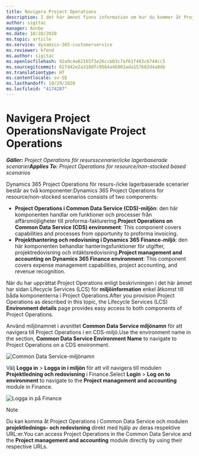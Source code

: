 ```yaml
---
title: Navigera Project Operations
description: I det här ämnet finns information om hur du kommer åt Project Operations från Lifecycle Services.
author: sigitac
manager: Annbe
ms.date: 10/28/2020
ms.topic: article
ms.service: dynamics-365-customerservice
ms.reviewer: kfend
ms.author: sigitac
ms.openlocfilehash: 92a9c4e62165f3e26ccb03c7af61f483c6744cc5
ms.sourcegitcommit: 627d42e2a318dfc9564a4b803ada157682d4a0db
ms.translationtype: HT
ms.contentlocale: sv-SE
ms.lasthandoff: 10/29/2020
ms.locfileid: "4174287"
---
```

# <a name="navigate-project-operations"></a><span data-ttu-id="1e04f-103">Navigera Project Operations</span><span class="sxs-lookup"><span data-stu-id="1e04f-103">Navigate Project Operations</span></span>

<span data-ttu-id="1e04f-104">_**Gäller:** Project Operations för resursscenarier/icke lagerbaserade scenarier_</span><span class="sxs-lookup"><span data-stu-id="1e04f-104">_**Applies To:** Project Operations for resource/non-stocked based scenarios_</span></span>

<span data-ttu-id="1e04f-105">Dynamics 365 Project Operations för resurs-/icke lagerbaserade scenarier består av två komponenter:</span><span class="sxs-lookup"><span data-stu-id="1e04f-105">Dynamics 365 Project Operations for resource/non-stocked scenarios consists of two components:</span></span> 

 - <span data-ttu-id="1e04f-106">**Project Operations i Common Data Service (CDS)-miljön**: den här komponenten handlar om funktioner och processer från affärsmöjligheter till proforma-fakturering.</span><span class="sxs-lookup"><span data-stu-id="1e04f-106">**Project Operations on Common Data Service (CDS) environment**: This component covers capabilities and processes from opportunity to proforma invoicing.</span></span> 
 - <span data-ttu-id="1e04f-107">**Projekthantering och redovisning i Dynamics 365 Finance-miljö**: den här komponenten behandlar hanteringsfunktioner för utgifter, projektredovisning och intäktsredovisning.</span><span class="sxs-lookup"><span data-stu-id="1e04f-107">**Project management and accounting on Dynamics 365 Finance environment**: This component covers expense management capabilities, project accounting, and revenue recognition.</span></span> 

<span data-ttu-id="1e04f-108">När du har upprättat Project Operations enligt beskrivningen i det här ämnet har sidan Lifecycle Services (LCS) för **miljöinformation** enkel åtkomst till båda komponenterna i Project Operations.</span><span class="sxs-lookup"><span data-stu-id="1e04f-108">After you provision Project Operations as described in this topic, the Lifecycle Services (LCS) **Environment details** page provides easy access to both components of Project Operations.</span></span>  

<span data-ttu-id="1e04f-109">Använd miljönamnet i avsnittet **Common Data Service miljönamn** för att navigera till Project Operations i en CDS-miljö.</span><span class="sxs-lookup"><span data-stu-id="1e04f-109">Use the environment name in the section, **Common Data Service Environment Name** to navigate to Project Operations on a CDS environment.</span></span> 

  ![Common Data Service-miljönamn](./media/environment-name.PNG)

<span data-ttu-id="1e04f-111">Välj **Logga in** > **Logga in i miljön** för att vill navigera till modulen **Projektledning och redovisning** i Finance.</span><span class="sxs-lookup"><span data-stu-id="1e04f-111">Select **Login** > **Log on to environment** to navigate to the **Project management and accounting** module in Finance.</span></span>  

   ![Logga in på Finance](./media/environment-login.PNG)

> [!NOTE]
> <span data-ttu-id="1e04f-113">Du kan komma åt Project Operations i Common Data Service och modulen **projektlednings- och redovisning** direkt med hjälp av deras respektive URL:er.</span><span class="sxs-lookup"><span data-stu-id="1e04f-113">You can access Project Operations in the Common Data Service and the **Project management and accounting** module directly by using their respective URLs.</span></span> 
